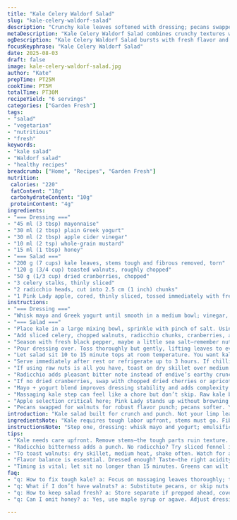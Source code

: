 ```yaml
---
title: "Kale Celery Waldorf Salad"
slug: "kale-celery-waldorf-salad"
description: "Crunchy kale leaves softened with dressing; pecans swapped for walnuts, slight cut on dried cranberries down to balance tartness. Endives replaced with radicchio for bitterness contrast; apple switched to crisp Pink Lady with lemon to avoid browning. Mayo reduced, Greek yogurt added for tang and creamy body. Dressing syrup swapped with honey, hits right level of sweet without overpowering. Salad rests just 10 minutes tipping texture to tender but still firm, kale collides with pieced celery stalk in vivid green crunch. Mix evenly to coat leaves well but avoid soggy spots."
metaDescription: "Kale Celery Waldorf Salad combines crunchy textures with creamy dressing; simple to prepare for lively flavor."
ogDescription: "Kale Celery Waldorf Salad bursts with fresh flavor and texture; a twist on a classic that’s rich yet balanced."
focusKeyphrase: "Kale Celery Waldorf Salad"
date: 2025-08-03
draft: false
image: kale-celery-waldorf-salad.jpg
author: "Kate"
prepTime: PT25M
cookTime: PT5M
totalTime: PT30M
recipeYield: "6 servings"
categories: ["Garden Fresh"]
tags:
- "salad"
- "vegetarian"
- "nutritious"
- "fresh"
keywords:
- "kale salad"
- "Waldorf salad"
- "healthy recipes"
breadcrumb: ["Home", "Recipes", "Garden Fresh"]
nutrition: 
 calories: "220"
 fatContent: "18g"
 carbohydrateContent: "10g"
 proteinContent: "4g"
ingredients:
- "=== Dressing ==="
- "45 ml (3 tbsp) mayonnaise"
- "30 ml (2 tbsp) plain Greek yogurt"
- "30 ml (2 tbsp) apple cider vinegar"
- "10 ml (2 tsp) whole-grain mustard"
- "15 ml (1 tbsp) honey"
- "=== Salad ==="
- "200 g (7 cups) kale leaves, stems tough and fibrous removed, torn"
- "120 g (3/4 cup) toasted walnuts, roughly chopped"
- "50 g (1/3 cup) dried cranberries, chopped"
- "3 celery stalks, thinly sliced"
- "2 radicchio heads, cut into 2.5 cm (1 inch) chunks"
- "1 Pink Lady apple, cored, thinly sliced, tossed immediately with freshly squeezed lemon juice"
instructions:
- "=== Dressing ==="
- "Whisk mayo and Greek yogurt until smooth in a medium bowl; vinegar, mustard, honey next. Whisk to emulsify. Taste; adjust acidity or sweetness now. Chill if you want sharper flavor but not necessary."
- "=== Salad ==="
- "Place kale in a large mixing bowl, sprinkle with pinch of salt. Using hands, massage leaves firmly for 2 to 3 minutes. You’ll know when leaves limp and darken slightly, less coarse under fingers. This breaks down fibrous cell walls, releases subtle kale sweetness."
- "Add sliced celery, chopped walnuts, radicchio chunks, cranberries, and apple slices to the kale."
- "Season with fresh black pepper, maybe a little sea salt—remember nuts and dressing carry salt."
- "Pour dressing over. Toss thoroughly but gently, lifting leaves to evenly coat all components. Adjust seasoning now or after short rest."
- "Let salad sit 10 to 15 minute tops at room temperature. You want kale softened but not soggy; flavors mingle but produce stays crisp. No longer or greens wilt."
- "Serve immediately after rest or refrigerate up to 3 hours. If chilling, toss again lightly before plating."
- "If using raw nuts is all you have, toast on dry skillet over medium heat 3 to 4 minutes until fragrant and golden. Shake pan often to prevent burning."
- "Radicchio adds pleasant bitter note instead of endive’s earthy crunch. Can swap with thin sliced fennel for anise-like lift."
- "If no dried cranberries, swap with chopped dried cherries or apricots. Keep quantity smaller to avoid overt sweetness."
- "Mayo + yogurt blend improves dressing stability and adds complexity. Straight mayo dressing sometimes feels too fatty and heavy."
- "Massaging kale step can feel like a chore but don’t skip. Raw kale bites tough, can be a mouthful of fibers without massage."
- "Apple selection critical here; Pink Lady stands up without browning too fast, crisp texture cuts richness."
- "Pecans swapped for walnuts for robust flavor punch; pecans softer. You can mix both if preferred."
introduction: "Kale salad built for crunch and punch. Not your limp leaves drowned in dressing. Massage kale like you mean it, lets it soften and gain flavor without collapse. Celery and radicchio add bite; nuts bring that roasted nuttiness with subtle bitterness if toasted right. Apples cut freshness, natural acidity. Dressing rides the line between tangy and creamy with yogurt smoothing ma yonnaise’s weight. Honey creates a whisper of sweetness without the syrup stickiness. Cranberries chopped small to spread tart pops throughout. Patience with mixing and resting gives the salad character. No wilted mess if you keep it tight on timing. It’s about balance — texture, acidity, nondominant sweetness — not about overpowering with sugar or vinegar. If your greens are bitter sometimes replace or mix in fennel or mild lettuces. Freshness is the goal, not just packed salad bowl."
ingredientsNote: "Kale requires tough labor upfront, stems must go. Fibrous and bitter stems grind down even if chopped fine. Hands are the best tool for massaging kale. Use fresh celery stalks for their crisp snap and clean flavor. Radicchio can be harsh if over-large chunks; keep pieces consistent about an inch for even chew. Pink Lady keeps apple slices crisp longer, less enzymatic browning when tossed in immediately with lemon juice, which also boosts freshness and prevents oxidizing spots. Toast nuts on medium heat, smell signals readiness. Avoid letting them smoke or burn; bitter burnt nuts ruin salad’s appeal. Mayo and Greek yogurt balance fat and acidity in dressing; mayo gives thickness but yogurt cuts heaviness. Honey is a better sweetener here than syrup, less gloopy and blends more naturally into vinegar’s sharpness. Cranberries chopped means flavor distributes instead of chewing for single bites. Good quality cider vinegar adds fruity tartness but pick your favorite acidity level. Any one ingredient swap changes salad outcome significantly—adjust seasoning accordingly and taste constantly. Store salad cold if preparing ahead but toss again right before serving to freshen up texture."
instructionsNote: "Step one, dressing: whisk mayo and yogurt; emulsification lets dressing coat kale better than oil alone. Vinegar last to control acidity gently. Taste early so you can adjust without drowning ingredients. Massaging kale key to break cell walls and soften fibers; it’s what turns tough salad leaves tender and palatable. Use salt to encourage wilting during massage but don’t forget texture still matters. Adding ingredients in layers helps mixing better than dumping everything at once; ensures even distribution. Toss gently – kale can bruise or wilt if overworked. Rest times vary depending on how fresh your kale is—tender when palpably soft but still with bite, never limp or watery. If chilling salad, timing is critical; too long and moisture seeps, ruining crispness. Toast nuts on skillet shaking often for uniform color and flavor—watch aromas and color changes, not timer alone. Dress and toss right before serving, or salad turns soggy and dull quickly. Practice with ingredient swaps adjusting resting time and seasoning balance; big flavors like different nuts or apple types need compensation in dressing sweetness or acidity. End with fresh cracked pepper for bright finish."
tips:
- "Kale needs care upfront. Remove stems—the tough parts ruin texture. Massage it right; hands work best. Use salt to wilt leaves. Watch for color change; that’s when it's ready. Don’t skip this step—tough fibers can ruin your bite."
- "Radicchio bitterness adds a punch. No radicchio? Try sliced fennel instead. It’ll shift flavor profile but still offer crunch. Apples are crucial—Pink Lady stands up better against browning. Toss with lemon juice fast to keep bright."
- "To toast walnuts: dry skillet, medium heat, shake often. Watch for aroma and light gold color. Overdone nuts spoil the subtlety. If using raw, no worries; just ensure even toasting for best flavor."
- "Flavor balance is essential. Dressed enough? Taste—the right acidity is key. Dressing consistency matters too. Use mayo and yogurt well; both contribute but too much mayo can overwhelm."
- "Timing is vital; let sit no longer than 15 minutes. Greens can wilt and become soggy. But a quick rest lets flavors meld without losing crunch. Serve right after resting or chill briefly."
faq:
- "q: How to fix tough kale? a: Focus on massaging leaves thoroughly; time matters. If still tough, re-massage or add a pinch of salt."
- "q: What if I don’t have walnuts? a: Substitute pecans, or skip nuts entirely. Seeds like sunflower or pumpkin can provide crunch."
- "q: How to keep salad fresh? a: Store separate if prepped ahead, cover tightly, chill. Toss again before serving; clarity matters."
- "q: Can I omit honey? a: Yes, use maple syrup or agave. Adjust dressing to taste—sweetness can tone down quickly."

---
```


